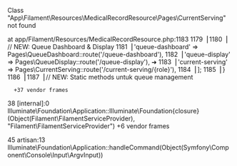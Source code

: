 
  Class "App\Filament\Resources\MedicalRecordResource\Pages\CurrentServing" not found

  at app/Filament/Resources/MedicalRecordResource.php:1183
    1179▕
    1180▕             // NEW: Queue Dashboard & Display
    1181▕             'queue-dashboard' => Pages\QueueDashboard::route('/queue-dashboard'),
    1182▕             'queue-display' => Pages\QueueDisplay::route('/queue-display'),
  ➜ 1183▕             'current-serving' => Pages\CurrentServing::route('/current-serving/{role}'),
    1184▕         ];
    1185▕     }
    1186▕
    1187▕     // NEW: Static methods untuk queue management

      +37 vendor frames

  38  [internal]:0
      Illuminate\Foundation\Application::Illuminate\Foundation\{closure}(Object(Filament\FilamentServiceProvider), "Filament\FilamentServiceProvider")
      +6 vendor frames

  45  artisan:13
      Illuminate\Foundation\Application::handleCommand(Object(Symfony\Component\Console\Input\ArgvInput))